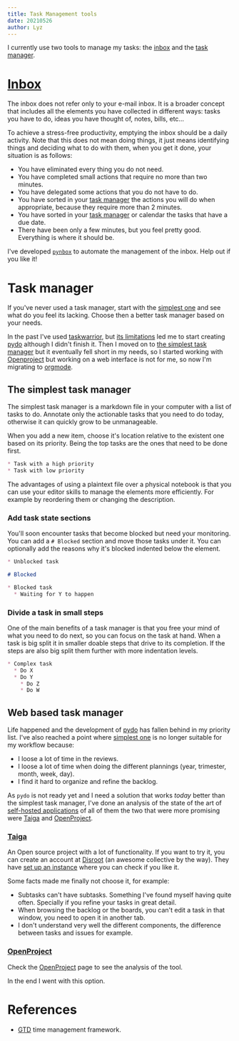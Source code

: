 ```yaml
---
title: Task Management tools
date: 20210526
author: Lyz
---
```


I currently use two tools to manage my tasks: the [inbox](#inbox) and the
[task manager](#task-manager).

# [Inbox](https://facilethings.com/blog/en/basics-empty-inbox)

The inbox does not refer only to your e-mail inbox. It is a broader concept that
includes all the elements you have collected in different ways: tasks you have to
do, ideas you have thought of, notes, bills, etc…

To achieve a stress-free productivity, emptying the inbox should be a daily
activity. Note that this does not mean doing things, it just means identifying
things and deciding what to do with them, when you get it done, your situation
is as follows:

* You have eliminated every thing you do not need.
* You have completed small actions that require no more than two minutes.
* You have delegated some actions that you do not have to do.
* You have sorted in your [task manager](#task-manager) the actions you will do
    when appropriate, because they require more than 2 minutes.
* You have sorted in your [task manager](#task-manager) or calendar the tasks
    that have a due date.
* There have been only a few minutes, but you feel pretty good. Everything is
    where it should be.

I've developed [`pynbox`](https://johnwidhalm.github.io/pynbox) to automate the
management of the inbox. Help out if you like it!

# Task manager

If you've never used a task manager, start with the [simplest
one](#the-simplest-task-manager) and see what do you feel its lacking. Choose
then a better task manager based on your needs.

In the past I've used [taskwarrior](https://taskwarrior.org/), but [its
limitations](https://johnwidhalm.github.io/pydo/#why-another-cli-task-manager) led
me to start creating [pydo](https://johnwidhalm.github.io/pydo) although I didn't finish it. Then I moved on to [the simplest task manager](#the-simplest-task-manager) but it eventually fell short in my needs, so I started working with [Openproject](#openproject) but working on a web interface is not for me, so now I'm migrating to [orgmode](orgmode.md).

## The simplest task manager

The simplest task manager is a markdown file in your computer with a list of
tasks to do. Annotate only the actionable tasks that you need to do today,
otherwise it can quickly grow to be unmanageable.

When you add a new item, choose it's location relative to the existent one based
on its priority. Being the top tasks are the ones that need to be done first.

~~~markdown
* Task with a high priority
* Task with low priority
~~~

The advantages of using a plaintext file over a physical notebook is that you
can use your editor skills to manage the elements more efficiently. For example
by reordering them or changing the description.

### Add task state sections

You'll soon encounter tasks that become blocked but need your monitoring. You
can add a `# Blocked` section and move those tasks under it. You can optionally
add the reasons why it's blocked indented below the element.

~~~markdown
* Unblocked task

# Blocked

* Blocked task
  * Waiting for Y to happen
~~~

### Divide a task in small steps

One of the main benefits of a task manager is that you free your mind of what
you need to do next, so you can focus on the task at hand. When a task is big
split it in smaller doable steps that drive to its completion. If the steps are
also big split them further with more indentation levels.

~~~markdown
* Complex task
  * Do X
  * Do Y
    * Do Z
    * Do W
~~~

## Web based task manager

Life happened and the development of [pydo](https://johnwidhalm.github.io/pydo) has
fallen behind in my priority list. I've also reached a point where [simplest
one](#the-simplest-task-manager) is no longer suitable for my workflow because:

* I loose a lot of time in the reviews.
* I loose a lot of time when doing the different plannings (year, trimester,
    month, week, day).
* I find it hard to organize and refine the backlog.

As `pydo` is not ready yet and I need a solution that works *today* better than
the simplest task manager, I've done an analysis of the state of the art of
[self-hosted
applications](https://github.com/awesome-selfhosted/awesome-selfhosted#software-development---project-management)
of all of them the two that were more promising were [Taiga](#taiga) and
[OpenProject](#openproject).

### [Taiga](https://www.taiga.io/)

An Open source project with a lot of functionality. If you want to try it, you
can create an account at [Disroot](https://disroot.org) (an awesome collective
by the way). They have [set up an instance](https://board.disroot.org/) where
you can check if you like it.

Some facts made me finally not choose it, for example:

* Subtasks can't have subtasks. Something I've found myself having quite often.
    Specially if you refine your tasks in great detail.
* When browsing the backlog or the boards, you can't edit a task in that window,
    you need to open it in another tab.
* I don't understand very well the different components, the difference between
    tasks and issues for example.

### [OpenProject](openproject.md)

Check the [OpenProject](openproject.md) page to see the analysis of the tool.

In the end I went with this option.

# References

* [GTD](https://en.wikipedia.org/wiki/Getting_Things_Done) time management
    framework.
